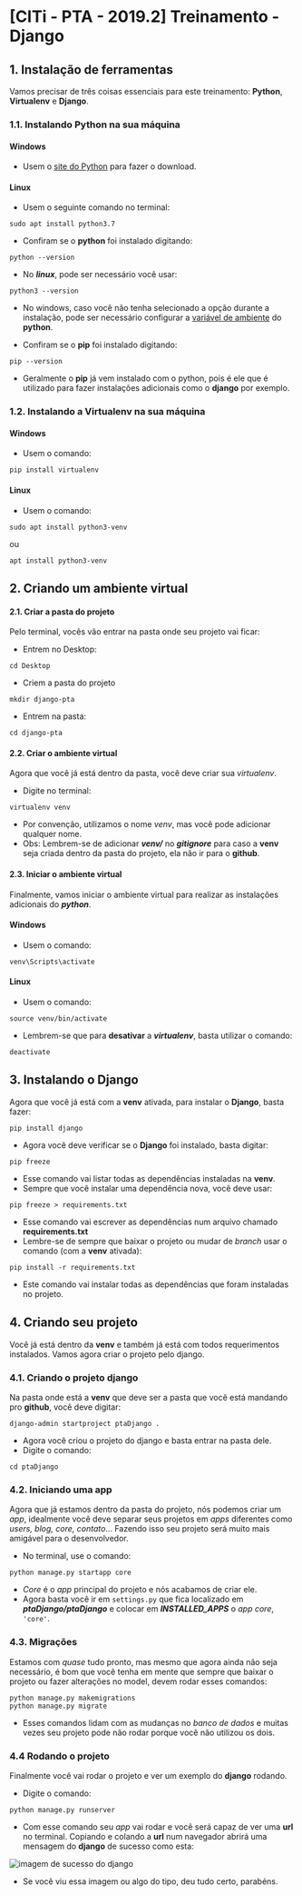 # [CITi - PTA - 2019.2] Treinamento - Django

## 1. Instalação de ferramentas
Vamos precisar de três coisas essenciais para este treinamento: **Python**, **Virtualenv** e **Django**.

### 1.1. Instalando Python na sua máquina

#### Windows
- Usem o [site do Python](https://www.python.org/downloads/) para fazer o download.

#### Linux
- Usem o seguinte comando no terminal:

```sudo apt install python3.7```

- Confiram se o **python** foi instalado digitando:

```python --version```

- No ***linux***, pode ser necessário você usar:

```python3 --version```

- No windows, caso você não tenha selecionado a opção durante a instalação, pode ser necessário configurar a [variável de ambiente](https://python.org.br/instalacao-windows/) do **python**.

- Confiram se o **pip** foi instalado digitando: 

```pip --version```

- Geralmente o **pip** já vem instalado com o python, pois é ele que é utilizado para fazer instalações adicionais como o **django** por exemplo.

### 1.2. Instalando a Virtualenv na sua máquina

#### Windows
- Usem o comando:

```pip install virtualenv```

#### Linux
- Usem o comando:

```sudo apt install python3-venv```

ou

```apt install python3-venv```


## 2. Criando um ambiente virtual

#### 2.1. Criar a pasta do projeto
Pelo terminal, vocês vão entrar na pasta onde seu projeto vai ficar:

- Entrem no Desktop:

```cd Desktop```

- Criem a pasta do projeto

```mkdir django-pta```

- Entrem na pasta:

```cd django-pta```

#### 2.2. Criar o ambiente virtual
Agora que você já está dentro da pasta, você deve criar sua *virtualenv*.

- Digite no terminal:

```virtualenv venv```

- Por convenção, utilizamos o nome *venv*, mas você pode adicionar qualquer nome.
- Obs: Lembrem-se de adicionar ***venv/*** no ***gitignore*** para caso a **venv** seja criada dentro da pasta do projeto, ela não ir para o **github**.

#### 2.3. Iniciar o ambiente virtual
Finalmente, vamos iniciar o ambiente virtual para realizar as instalações adicionais do ***python***.

#### Windows
- Usem o comando:

```venv\Scripts\activate```

#### Linux
- Usem o comando:

```source venv/bin/activate```

- Lembrem-se que para **desativar** a ***virtualenv***, basta utilizar o comando:

```deactivate```

## 3. Instalando o **Django**
Agora que você já está com a **venv** ativada, para instalar o **Django**, basta fazer:

```pip install django```

- Agora você deve verificar se o **Django** foi instalado, basta digitar:

```pip freeze```

- Esse comando vai listar todas as dependências instaladas na **venv**.
- Sempre que você instalar uma dependência nova, você deve usar:

```pip freeze > requirements.txt```

- Esse comando vai escrever as dependências num arquivo chamado **requirements.txt**
- Lembre-se de sempre que baixar o projeto ou mudar de *branch* usar o comando (com a **venv** ativada):

```pip install -r requirements.txt```

- Este comando vai instalar todas as dependências que foram instaladas no projeto.

## 4. Criando seu projeto
Você já está dentro da **venv** e também já está com todos requerimentos instalados. Vamos agora criar o projeto pelo django.

### 4.1. Criando o projeto django
Na pasta onde está a **venv** que deve ser a pasta que você está mandando pro **github**, você deve digitar:

```django-admin startproject ptaDjango .```

- Agora você criou o projeto do django e basta entrar na pasta dele.
- Digite o comando:

```cd ptaDjango```

### 4.2. Iniciando uma app
Agora que já estamos dentro da pasta do projeto, nós podemos criar um *app*, idealmente você deve separar seus projetos em *apps* diferentes como *users, blog, core, contato*... Fazendo isso seu projeto será muito mais amigável para o desenvolvedor.

- No terminal, use o comando:

```python manage.py startapp core```

- *Core* é o *app* principal do projeto e nós acabamos de criar ele.
- Agora basta você ir em `settings.py` que fica localizado em ***ptaDjango/ptaDjango*** e colocar em ***INSTALLED_APPS*** o *app core*, `'core'`.

### 4.3. Migrações
Estamos com *quase* tudo pronto, mas mesmo que agora ainda não seja necessário, é bom que você tenha em mente que sempre que baixar o projeto ou fazer alterações no model, devem rodar esses comandos:

```
python manage.py makemigrations
python manage.py migrate
```

- Esses comandos lidam com as mudanças no *banco de dados* e muitas vezes seu projeto pode não rodar porque você não utilizou os dois.

### 4.4 Rodando o projeto
Finalmente você vai rodar o projeto e ver um exemplo do **django** rodando.

- Digite o comando:

```
python manage.py runserver
```

- Com esse comando seu *app* vai rodar e você será capaz de ver uma **url** no terminal. Copiando e colando a **url** num navegador abrirá uma mensagem do **django** de sucesso como esta:

![imagem de sucesso do django](https://docs.aws.amazon.com/elasticbeanstalk/latest/dg/images/eb_django_deployed.png)

- Se você viu essa imagem ou algo do tipo, deu tudo certo, parabéns.